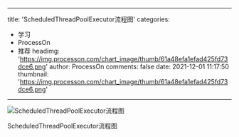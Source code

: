
---
title: 'ScheduledThreadPoolExecutor流程图'
categories: 
 - 学习
 - ProcessOn
 - 推荐
headimg: 'https://img.processon.com/chart_image/thumb/61a48efa1efad425fd73dce6.png'
author: ProcessOn
comments: false
date: 2021-12-01 11:17:50
thumbnail: 'https://img.processon.com/chart_image/thumb/61a48efa1efad425fd73dce6.png'
---

<div>   
<img class="thumb" alt="ScheduledThreadPoolExecutor流程图" src="https://img.processon.com/chart_image/thumb/61a48efa1efad425fd73dce6.png" referrerpolicy="no-referrer">
<p>ScheduledThreadPoolExecutor流程图</p>  
</div>
            